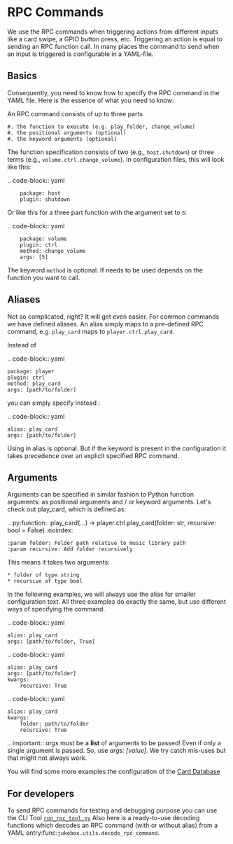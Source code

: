 # RPC Commands


We use the RPC commands when triggering actions from different inputs like a card swipe,
a GPIO button press, etc. Triggering an action is equal to sending an RPC function call.
In many places the command to send when an input is triggered is configurable in a YAML-file.

## Basics

Consequently, you need to know how to specify the RPC command in the YAML file.
Here is the essence of what you need to know:

An RPC command consists of up to three parts

    #. the function to execute (e.g. play_folder, change_volume)
    #. the positional arguments (optional)
    #. the keyword arguments (optional)

The function specification consists of two (e.g., ``host.shutdown``) or three terms (e.g., ``volume.ctrl.change_volume``).
In configuration files, this will look like this:

.. code-block:: yaml

        package: host
        plugin: shutdown

Or like this for a three part function with the argument set to ``5``:

.. code-block:: yaml

        package: volume
        plugin: ctrl
        method: change_volume
        args: [5]

The keyword ``method`` is optional. If needs to be used depends on the function you want to call.

## Aliases


Not so complicated, right? It will get even easier. For common commands we have defined aliases. An alias simply maps
to a pre-defined RPC command, e.g. ``play_card`` maps to ``player.ctrl.play_card``.

Instead of

.. code-block:: yaml

    package: player
    plugin: ctrl
    method: play_card
    args: [path/to/folder]

you can simply specify instead :

.. code-block:: yaml

    alias: play_card
    args: [path/to/folder]

Using in alias is optional. But if the keyword is present in the configuration it takes precedence over an explicit
specified RPC command.

## Arguments

Arguments can be specified in similar fashion to Python function arguments: as positional arguments and / or
keyword arguments. Let's check out play_card, which is defined as:

.. py:function:: play_card(...) -> player.ctrl.play_card(folder: str, recursive: bool = False)
    :noindex:

    :param folder: Folder path relative to music library path
    :param recursive: Add folder recursively

This means it takes two arguments:

    * folder of type string
    * recursive of type bool

In the following examples, we will always use the alias for smaller configuration text. All three examples
do exactly the same, but use different ways of specifying the command.

.. code-block:: yaml

    alias: play_card
    args: [path/to/folder, True]

.. code-block:: yaml

    alias: play_card
    args: [path/to/folder]
    kwargs:
        recursive: True

.. code-block:: yaml

    alias: play_card
    kwargs:
        folder: path/to/folder
        recursive: True


.. important:: *args* must be a **list** of arguments to be passed! Even if only a single argument is passed.
    So, use *args: [value]*. We try catch mis-uses but that might not always work.


You will find some more examples the configuration of the [Card Database](card-database.md)

## For developers

To send RPC commands for testing and debugging purpose you can use the CLI Tool [`run_rpc_tool.py`](../developers/coreapps.md#run_rpc_toolpy)
Also here is a ready-to-use decoding functions which decodes an RPC command (with or without alias)
from a YAML entry:func:`jukebox.utils.decode_rpc_command`.
